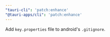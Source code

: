 ```yaml
---
"tauri-cli": 'patch:enhance'
"@tauri-apps/cli": 'patch:enhance'
---
```


Add `key.properties` file to android's `.gitignore`.
